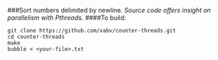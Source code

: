 ###Sort numbers delimited by newline.
*Source code offers insight on parallelism with Pthreads.*
####To build:
```
git clone https://github.com/xabv/counter-threads.git
cd counter-threads
make
bubble < <your-file>.txt
```
